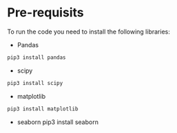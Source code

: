 # Pre-requisits
To run the code you need to install the following libraries:
- Pandas
```py
pip3 install pandas
```
- scipy
```py
pip3 install scipy
```
- matplotlib
```py
pip3 install matplotlib
```
- seaborn
pip3 install seaborn
```
